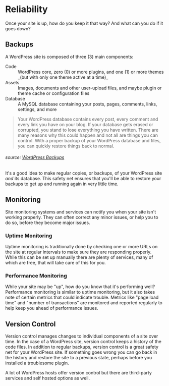 # Reliability
Once your site is up, how do you keep it that way?  And what can you do if it goes down?

## Backups
A WordPress site is composed of three (3) main components:

<dl>
<dt>Code</dt>
	<dd>WordPress core, zero (0) or more plugins, and one (1) or more themes _(but with only one theme active at a time)_ </dd>
<dt>Assets</dt>
 	<dd>Images, documents and other user-upload files, and maybe plugin or theme cache or configuration files</dd>
<dt>Database</dt>		  
	<dd>A MySQL database containing your posts, pages, comments, links, settings, and more</dd>
</dl>

> Your WordPress database contains every post, every comment and every link you have on your blog. If your database gets erased or corrupted, you stand to lose everything you have written. There are many reasons why this could happen and not all are things you can control. With a proper backup of your WordPress database and files, you can quickly restore things back to normal.

###### source: [WordPress Backups](https://codex.wordpress.org/WordPress_Backups)

It's a good idea to make regular copies, or backups, of your WordPress site *and* its database.  This safety net ensures that you'll be able to restore your backups to get up and running again in very little time.

## Monitoring
Site monitoring systems and services can notify you when your site isn't working properly.  They can often correct any minor issues, or help you to do so, before they become major issues.

### Uptime Monitoring
Uptime monitoring is traditionally done by checking one or more URLs on the site at regular intervals to make sure they are responding properly. While this can be set up manually there are plenty of services, many of which are free, that will take care of this for you.

### Performance Monitoring
While your site may be "up", how do you know that it's performing well? Performance monitoring is similar to uptime monitoring, but it also takes note of certain metrics that could indicate trouble.  Metrics like "page load time" and "number of transactions" are monitored and reported regularly to help keep you ahead of performance issues.

## Version Control
Version control manages changes to individual components of a site over time. In the case of a WordPress site, version control keeps a history of the code files. In addition to regular backups, version control is a great safety net for your WordPress site. If something goes wrong you can go back in the history and restore the site to a previous state, perhaps before you installed a troublesome plugin.

A lot of WordPress hosts offer version control but there are third-party services and self hosted options as well.
